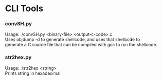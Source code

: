 # CLI Tools

### convSH.py  
Usage: ./convSH.py \<binary-file\> \<output-c-code\>.c  
Uses objdump -d to generate shellcode, and uses that shellcode to generate a C source file that can be compiled with gcc to run the shellcode.


### str2hex.py  
Usage: ./str2hex \<string\>  
Prints string in hexadecimal
